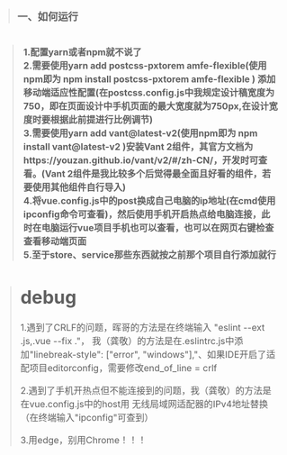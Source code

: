 ># <font size=4> 一、如何运行

>## <font size=3> 1.配置yarn或者npm就不说了 <br> 2.需要使用yarn add postcss-pxtorem amfe-flexible(使用npm即为 npm install postcss-pxtorem amfe-flexible ) 添加移动端适应性配置(在postcss.config.js中我规定设计稿宽度为750，即在页面设计中手机页面的最大宽度就为750px,在设计宽度时要根据此前提进行比例调节) <br> 3.需要使用yarn add vant@latest-v2(使用npm即为 npm install vant@latest-v2 )安装Vant 2组件，其官方文档为https://youzan.github.io/vant/v2/#/zh-CN/，开发时可查看。(Vant 2组件是我比较多个后觉得最全面且好看的组件，若要使用其他组件自行导入) <br> 4.将vue.config.js中的post换成自己电脑的ip地址(在cmd使用ipconfig命令可查看)，然后使用手机开启热点给电脑连接，此时在电脑运行vue项目手机也可以查看，也可以在网页右键检查查看移动端页面 <br> 5.至于store、service那些东西就按之前那个项目自行添加就行

> # debug
> 1.遇到了CRLF的问题，晖哥的方法是在终端输入 "eslint --ext .js,.vue --fix ."，
> 我（龚敬）的方法是在.eslintrc.js中添加"linebreak-style": ["error", "windows"],"、如果IDE开启了适配项目editorconfig，需要修改end_of_line = crlf
> 
> 2.遇到了手机开热点但不能连接到的问题，我（龚敬）的方法是在vue.config.js中的host用
> 无线局域网适配器的IPv4地址替换（在终端输入"ipconfig"可查到）
> 
> 3.用edge，别用Chrome！！！
